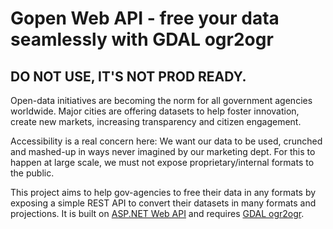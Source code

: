 # Gopen Web API - free your data seamlessly with GDAL ogr2ogr
## DO NOT USE, IT'S NOT PROD READY.

Open-data initiatives are becoming the norm for all government agencies worldwide.
Major cities are offering datasets to help foster innovation, create new markets,
increasing transparency and citizen engagement.

Accessibility is a real concern here: We want our data to be used, crunched and mashed-up
in ways never imagined by our marketing dept. For this to happen at large scale,
we must not expose proprietary/internal formats to the public.

This project aims to help gov-agencies to free their data in any formats
by exposing a simple REST API to convert their datasets in many formats and projections.
It is built on [ASP.NET Web API](http://www.asp.net/web-api) and
requires [GDAL ogr2ogr](http://www.gdal.org/ogr2ogr.html).
